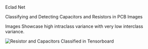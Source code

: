 Eclad Net

Classifying and Detecting Capacitors and Resistors in PCB Images

Images Showcase high intraclass variance with very low interclass variance.

![Resistor and Capacitors Classified in Tensorboard](https://github.com/mukhilazhagan/eclad_net/blob/master/ecladnet_demo.png)
